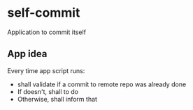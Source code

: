 # self-commit
Application to commit itself

## App idea

Every time app script runs:

* shall validate if a commit to remote repo was already done
* If doesn't, shall to do
* Otherwise, shall inform that

